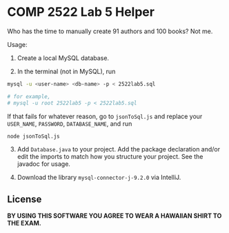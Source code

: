 # COMP 2522 Lab 5 Helper

Who has the time to manually create 91 authors and 100 books? Not me.

Usage:
1. Create a local MySQL database.

2. In the terminal (not in MySQL), run
```sh
mysql -u <user-name> <db-name> -p < 2522lab5.sql

# for example, 
# mysql -u root 2522lab5 -p < 2522lab5.sql
```
If that fails for whatever reason, go to `jsonToSql.js` and replace your `USER_NAME`, `PASSWORD`, `DATABASE_NAME`, and run

```sh
node jsonToSql.js
```

3. Add `Database.java` to your project. Add the package declaration and/or edit the imports to match how you structure your project. See the javadoc for usage.

3. Download the library `mysql-connector-j-9.2.0` via IntelliJ.

## License

**BY USING THIS SOFTWARE YOU AGREE TO WEAR A HAWAIIAN SHIRT TO THE EXAM.**